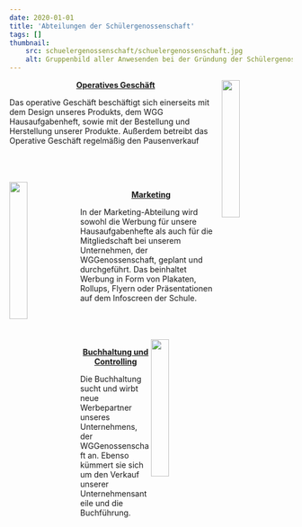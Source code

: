 ```yaml
---
date: 2020-01-01
title: 'Abteilungen der Schülergenossenschaft'
tags: []
thumbnail: 
    src: schuelergenossenschaft/schuelergenossenschaft.jpg
    alt: Gruppenbild aller Anwesenden bei der Gründung der Schülergenossenschaft.
---
```



<img src = "images/schuelergenossenschaft/Operativ.png" style = "float: right; width: 25%">

<p style = "text-align:center">
<a href = "operativ"><strong>Operatives Geschäft</strong></a>

Das operative Geschäft beschäftigt sich einerseits mit dem Design unseres Produkts, dem WGG Hausaufgabenheft, sowie mit der Bestellung und Herstellung unserer Produkte. Außerdem betreibt das Operative Geschäft regelmäßig den Pausenverkauf
</p>

<br>
<br>
<br>

<img src = "images/schuelergenossenschaft/Marketing.jpg" style = "float: left; width: 25%">
<p style = "text-align:center">
<a href = "marketing"><strong>Marketing</strong></a>

In der Marketing-Abteilung wird sowohl die Werbung für unsere Hausaufgabenhefte als auch für die Mitgliedschaft bei unserem Unternehmen, der WGGenossenschaft, geplant und durchgeführt. Das beinhaltet Werbung in Form von Plakaten, Rollups, Flyern oder Präsentationen auf dem Infoscreen der Schule.
</p>
<br>
<br>
<br>

<img src = "images/schuelergenossenschaft/Buchhaltung.jpg" style = "float: right; width: 25%">
<p style = "text-align:center">
<a href = "buchhaltung"><strong>Buchhaltung und Controlling</strong></a>

Die Buchhaltung sucht und wirbt neue Werbepartner unseres Unternehmens, der WGGenossenschaft an. Ebenso kümmert sie sich um den Verkauf unserer Unternehmensanteile und die Buchführung.
</p>
